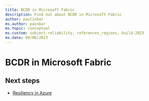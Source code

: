 ```yaml
---
title: BCDR in Microsoft Fabric
description: Find out about BCDR in Microsoft Fabric 
author: paulinbar
ms.author: painbar
ms.topic: conceptual
ms.custom: subject-reliability, references_regions, build-2023
ms.date: 09/06/2023
---
```


# BCDR in Microsoft Fabric



## Next steps

* [Resiliency in Azure](/azure/availability-zones/overview)